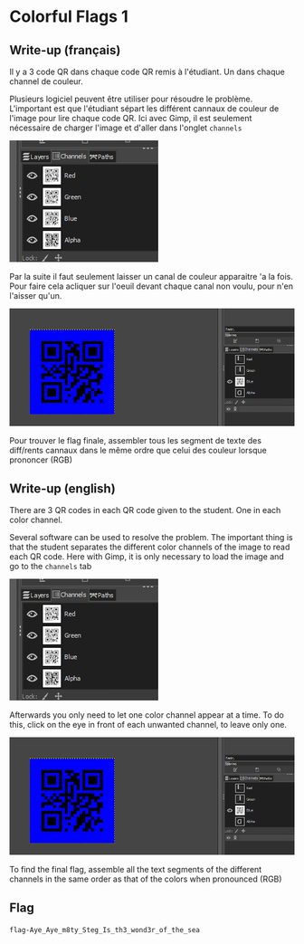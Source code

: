 # Colorful Flags 1

## Write-up (français)

Il y a 3 code QR dans chaque code QR remis à l'étudiant. Un dans chaque channel de couleur.

Plusieurs logiciel peuvent être utiliser pour résoudre le problème. L'important est que l'étudiant sépart les différent cannaux de couleur de l'image pour lire chaque code QR. Ici avec Gimp, il est seulement nécessaire de charger l'image et d'aller dans l'onglet `channels` 

![onglet channels](sol1.png)

Par la suite il faut seulement laisser un canal de couleur apparaitre 'a la fois. Pour faire cela acliquer sur l'oeuil devant chaque canal non voulu, pour n'en l'aisser qu'un.

![solution](sol1.1.png)

Pour trouver le flag finale, assembler tous les segment de texte des diff/rents cannaux dans le même ordre que celui des couleur lorsque prononcer (RGB) 

## Write-up (english)

There are 3 QR codes in each QR code given to the student. One in each color channel.

Several software can be used to resolve the problem. The important thing is that the student separates the different color channels of the image to read each QR code. Here with Gimp, it is only necessary to load the image and go to the `channels` tab

![channels tab](sol1.png)

Afterwards you only need to let one color channel appear at a time. To do this, click on the eye in front of each unwanted channel, to leave only one.

![solution](sol1.1.png)

To find the final flag, assemble all the text segments of the different channels in the same order as that of the colors when pronounced (RGB)


## Flag

`flag-Aye_Aye_m8ty_Steg_Is_th3_wond3r_of_the_sea`
